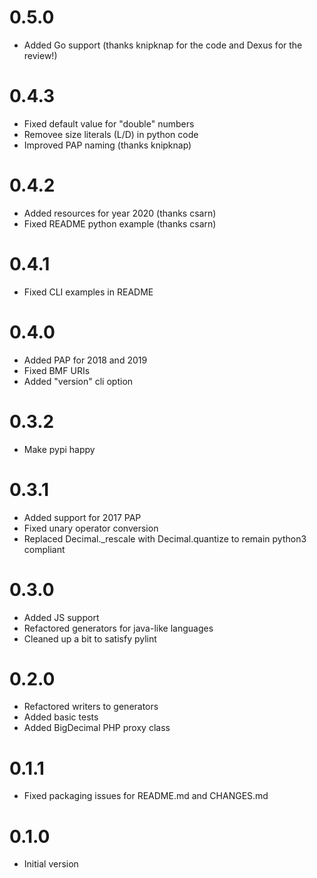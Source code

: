 # 0.5.0
* Added Go support (thanks knipknap for the code and Dexus for the review!)

# 0.4.3
* Fixed default value for "double" numbers
* Removee size literals (L/D) in python code
* Improved PAP naming (thanks knipknap)

# 0.4.2
* Added resources for year 2020 (thanks csarn)
* Fixed README python example (thanks csarn)

# 0.4.1
* Fixed CLI examples in README

# 0.4.0
* Added PAP for 2018 and 2019
* Fixed BMF URIs
* Added "version" cli option 

# 0.3.2
* Make pypi happy

# 0.3.1
* Added support for 2017 PAP
* Fixed unary operator conversion
* Replaced Decimal.\_rescale with Decimal.quantize to
  remain python3 compliant

# 0.3.0
* Added JS support
* Refactored generators for java-like languages
* Cleaned up a bit to satisfy pylint

# 0.2.0
* Refactored writers to generators
* Added basic tests
* Added BigDecimal PHP proxy class

# 0.1.1
* Fixed packaging issues for README.md and CHANGES.md

# 0.1.0
* Initial version
